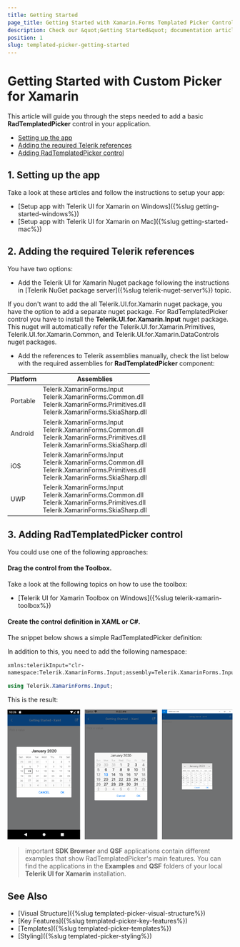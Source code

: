 ```yaml
---
title: Getting Started
page_title: Getting Started with Xamarin.Forms Templated Picker Control
description: Check our &quot;Getting Started&quot; documentation article for Telerik TemplatedPicker for Xamarin control.
position: 1
slug: templated-picker-getting-started
---
```


# Getting Started with Custom Picker for Xamarin

This article will guide you through the steps needed to add a basic **RadTemplatedPicker** control in your application.

* [Setting up the app](#1-setting-up-the-app)
* [Adding the required Telerik references](#2-adding-the-required-telerik-references)
* [Adding RadTemplatedPicker control](#3-adding-radtemplatedpicker-control)

## 1. Setting up the app

Take a look at these articles and follow the instructions to setup your app:

- [Setup app with Telerik UI for Xamarin on Windows]({%slug getting-started-windows%})
- [Setup app with Telerik UI for Xamarin on Mac]({%slug getting-started-mac%})

## 2. Adding the required Telerik references

You have two options:

* Add the Telerik UI for Xamarin Nuget package following the instructions in [Telerik NuGet package server]({%slug telerik-nuget-server%}) topic.

If you don't want to add the all Telerik.UI.for.Xamarin nuget package, you have the option to add a separate nuget package. For RadTemplatedPicker control you have to install the **Telerik.UI.for.Xamarin.Input** nuget package. This nuget will automatically refer the Telerik.UI.for.Xamarin.Primitives, Telerik.UI.for.Xamarin.Common, and Telerik.UI.for.Xamarin.DataControls nuget packages.

* Add the references to Telerik assemblies manually, check the list below with the required assemblies for **RadTemplatedPicker** component:

| Platform | Assemblies |
| -------- | ---------- |
| Portable | Telerik.XamarinForms.Input<br/>Telerik.XamarinForms.Common.dll<br/>Telerik.XamarinForms.Primitives.dll<br/>Telerik.XamarinForms.SkiaSharp.dll |
| Android  | Telerik.XamarinForms.Input<br/>Telerik.XamarinForms.Common.dll<br/>Telerik.XamarinForms.Primitives.dll<br/>Telerik.XamarinForms.SkiaSharp.dll |
| iOS      | Telerik.XamarinForms.Input<br/>Telerik.XamarinForms.Common.dll<br/>Telerik.XamarinForms.Primitives.dll<br/>Telerik.XamarinForms.SkiaSharp.dll |
| UWP      | Telerik.XamarinForms.Input<br/>Telerik.XamarinForms.Common.dll<br/>Telerik.XamarinForms.Primitives.dll<br/>Telerik.XamarinForms.SkiaSharp.dll |

## 3. Adding RadTemplatedPicker control

You could use one of the following approaches:

#### Drag the control from the Toolbox. 

Take a look at the following topics on how to use the toolbox:

* [Telerik UI for Xamarin Toolbox on Windows]({%slug telerik-xamarin-toolbox%})
	
#### Create the control definition in XAML or C#.

The snippet below shows a simple RadTemplatedPicker definition:

<snippet id='templatedpicker-getting-started-xaml' />
<snippet id='templatedpicker-getting-started-csharp' />

In addition to this, you need to add the following namespace:

```XAML
xmlns:telerikInput="clr-namespace:Telerik.XamarinForms.Input;assembly=Telerik.XamarinForms.Input"
```
```C#
using Telerik.XamarinForms.Input;
```

This is the result:

![Templated Picker Getting Started](images/templatedpicker_getting_started.png)

>important **SDK Browser** and **QSF** applications contain different examples that show RadTemplatedPicker's main features. You can find the applications in the **Examples** and **QSF** folders of your local **Telerik UI for Xamarin** installation.

## See Also

- [Visual Structure]({%slug templated-picker-visual-structure%})
- [Key Features]({%slug templated-picker-key-features%})
- [Templates]({%slug templated-picker-templates%})
- [Styling]({%slug templated-picker-styling%})